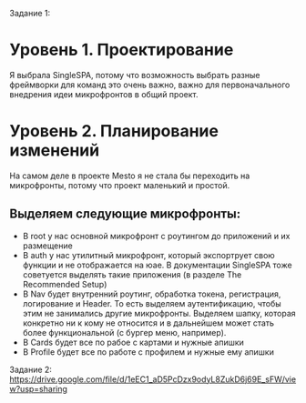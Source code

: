 Задание 1:
# Уровень 1. Проектирование

Я выбрала SingleSPA, потому что возможность выбрать разные фреймворки для команд это очень важно, важно для первоначального внедрения идеи микрофронтов в общий проект.

# Уровень 2. Планирование изменений

На самом деле в проекте Mesto я не стала бы переходить на микрофронты, потому что проект маленький и простой.

## Выделяем следующие микрофронты:
- В root у нас основной микрофронт с роутингом до приложений и их размещение
- В auth у нас утилитный микрофронт, который экспортрует свою функции и не отображается  на юае. В документации SingleSPA тоже советуется выделять такие приложения (в разделе The Recommended Setup)
- В Nav будет внутренний роутинг, обработка токена, регистрация, логирование и Header. То есть выделяем аутентификацию, чтобы этим не занимались другие микрофронты. Выделяем шапку, которая конкретно ни к кому не относится и в дальнейшем может стать более функциональной (с бургер меню, например).
- В Cards будет все по рабое с картами и нужные апишки
- В Profile будет все по работе с профилем и нужные ему апишки



Задание 2:
https://drive.google.com/file/d/1eEC1_aD5PcDzx9odyL8ZukD6j69E_sFW/view?usp=sharing
